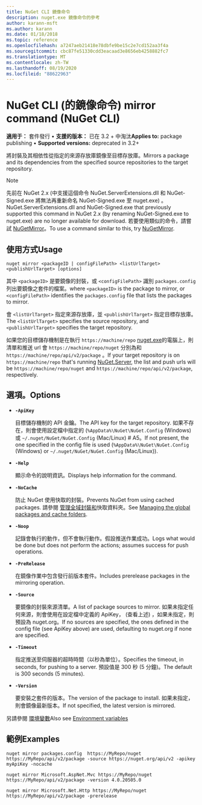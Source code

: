 ```yaml
---
title: NuGet CLI 鏡像命令
description: nuget.exe 鏡像命令的參考
author: karann-msft
ms.author: karann
ms.date: 01/18/2018
ms.topic: reference
ms.openlocfilehash: a7247aeb21418e78dbfe9be15c2e7cd152aa3f4a
ms.sourcegitcommit: cbc87fe51330cdd3eacaad3e8656eb4258882fc7
ms.translationtype: MT
ms.contentlocale: zh-TW
ms.lasthandoff: 08/19/2020
ms.locfileid: "88622963"
---
```

# <a name="mirror-command-nuget-cli"></a><span data-ttu-id="21a21-103">NuGet CLI (的鏡像命令) </span><span class="sxs-lookup"><span data-stu-id="21a21-103">mirror command (NuGet CLI)</span></span>

<span data-ttu-id="21a21-104">**適用于：** 套件發行 &bullet; **支援的版本：** 已在 3.2 + 中淘汰</span><span class="sxs-lookup"><span data-stu-id="21a21-104">**Applies to:** package publishing &bullet; **Supported versions:** deprecated in 3.2+</span></span>

<span data-ttu-id="21a21-105">將封裝及其相依性從指定的來源存放庫鏡像至目標存放庫。</span><span class="sxs-lookup"><span data-stu-id="21a21-105">Mirrors a package and its dependencies from the specified source repositories to the target repository.</span></span>

> [!NOTE]
> <span data-ttu-id="21a21-106">先前在 NuGet 2.x (中支援這個命令 NuGet.ServerExtensions.dll 和 NuGet-Signed.exe 將無法再重新命名 NuGet-Signed.exe 至 nuget.exe) 。</span><span class="sxs-lookup"><span data-stu-id="21a21-106">NuGet.ServerExtensions.dll and NuGet-Signed.exe that previously supported this command in NuGet 2.x (by renaming NuGet-Signed.exe to nuget.exe) are no longer available for download.</span></span> <span data-ttu-id="21a21-107">若要使用類似的命令，請嘗試 [NuGetMirror](https://www.nuget.org/packages/NuGetMirror/)。</span><span class="sxs-lookup"><span data-stu-id="21a21-107">To use a command similar to this, try [NuGetMirror](https://www.nuget.org/packages/NuGetMirror/).</span></span>

## <a name="usage"></a><span data-ttu-id="21a21-108">使用方式</span><span class="sxs-lookup"><span data-stu-id="21a21-108">Usage</span></span>

```cli
nuget mirror <packageID | configFilePath> <listUrlTarget> <publishUrlTarget> [options]
```

<span data-ttu-id="21a21-109">其中 `<packageID>` 是要鏡像的封裝，或 `<configFilePath>` 識別 `packages.config` 列出要鏡像之套件的檔案。</span><span class="sxs-lookup"><span data-stu-id="21a21-109">where `<packageID>` is the package to mirror, or `<configFilePath>` identifies the `packages.config` file that lists the packages to mirror.</span></span>

<span data-ttu-id="21a21-110">會 `<listUrlTarget>` 指定來源存放庫，並 `<publishUrlTarget>` 指定目標存放庫。</span><span class="sxs-lookup"><span data-stu-id="21a21-110">The `<listUrlTarget>` specifies the source repository, and `<publishUrlTarget>` specifies the target repository.</span></span>

<span data-ttu-id="21a21-111">如果您的目標儲存機制是在執行 `https://machine/repo` [nuget.exe](../../hosting-packages/nuget-server.md)的電腦上，則清單和推送 url 會 `https://machine/repo/nuget` 分別為和 `https://machine/repo/api/v2/package` 。</span><span class="sxs-lookup"><span data-stu-id="21a21-111">If your target repository is on `https://machine/repo` that's running [NuGet.Server](../../hosting-packages/nuget-server.md), the list and push urls will be `https://machine/repo/nuget` and `https://machine/repo/api/v2/package`, respectively.</span></span>

## <a name="options"></a><span data-ttu-id="21a21-112">選項。</span><span class="sxs-lookup"><span data-stu-id="21a21-112">Options</span></span>

- **`-ApiKey`**

  <span data-ttu-id="21a21-113">目標儲存機制的 API 金鑰。</span><span class="sxs-lookup"><span data-stu-id="21a21-113">The API key for the target repository.</span></span> <span data-ttu-id="21a21-114">如果不存在，則會使用設定檔中指定的 (`%AppData%\NuGet\NuGet.Config` (Windows) 或 `~/.nuget/NuGet/NuGet.Config` (Mac/Linux) # A5。</span><span class="sxs-lookup"><span data-stu-id="21a21-114">If not present,  the one specified in the config file is used (`%AppData%\NuGet\NuGet.Config` (Windows) or `~/.nuget/NuGet/NuGet.Config` (Mac/Linux)).</span></span>

- **`-Help`**

  <span data-ttu-id="21a21-115">顯示命令的說明資訊。</span><span class="sxs-lookup"><span data-stu-id="21a21-115">Displays help information for the command.</span></span>

- **`-NoCache`**

  <span data-ttu-id="21a21-116">防止 NuGet 使用快取的封裝。</span><span class="sxs-lookup"><span data-stu-id="21a21-116">Prevents NuGet from using cached packages.</span></span> <span data-ttu-id="21a21-117">請參閱 [管理全域封裝和](../../consume-packages/managing-the-global-packages-and-cache-folders.md)快取資料夾。</span><span class="sxs-lookup"><span data-stu-id="21a21-117">See [Managing the global packages and cache folders](../../consume-packages/managing-the-global-packages-and-cache-folders.md).</span></span>

- **`-Noop`**

  <span data-ttu-id="21a21-118">記錄會執行的動作，但不會執行動作。假設推送作業成功。</span><span class="sxs-lookup"><span data-stu-id="21a21-118">Logs what would be done but does not perform the actions; assumes success for push operations.</span></span>

- **`-PreRelease`**

  <span data-ttu-id="21a21-119">在鏡像作業中包含發行前版本套件。</span><span class="sxs-lookup"><span data-stu-id="21a21-119">Includes prerelease packages in the mirroring operation.</span></span>

- **`-Source`**

  <span data-ttu-id="21a21-120">要鏡像的封裝來源清單。</span><span class="sxs-lookup"><span data-stu-id="21a21-120">A list of package sources to mirror.</span></span> <span data-ttu-id="21a21-121">如果未指定任何來源，則會使用在設定檔中定義的 ApiKey， (查看上述) ，如果未指定，則預設為 nuget.org。</span><span class="sxs-lookup"><span data-stu-id="21a21-121">If no sources are specified, the ones defined in the config file (see ApiKey above) are used, defaulting to nuget.org if none are specified.</span></span>

- **`-Timeout`**

  <span data-ttu-id="21a21-122">指定推送至伺服器的超時時間（以秒為單位）。</span><span class="sxs-lookup"><span data-stu-id="21a21-122">Specifies the timeout, in seconds, for pushing to a server.</span></span> <span data-ttu-id="21a21-123">預設值是 300 秒 (5 分鐘)。</span><span class="sxs-lookup"><span data-stu-id="21a21-123">The default is 300 seconds (5 minutes).</span></span>

- **`-Version`**

  <span data-ttu-id="21a21-124">要安裝之套件的版本。</span><span class="sxs-lookup"><span data-stu-id="21a21-124">The version of the package to install.</span></span> <span data-ttu-id="21a21-125">如果未指定，則會鏡像最新版本。</span><span class="sxs-lookup"><span data-stu-id="21a21-125">If not specified, the latest version is mirrored.</span></span>

<span data-ttu-id="21a21-126">另請參閱 [環境變數](cli-ref-environment-variables.md)</span><span class="sxs-lookup"><span data-stu-id="21a21-126">Also see [Environment variables](cli-ref-environment-variables.md)</span></span>

## <a name="examples"></a><span data-ttu-id="21a21-127">範例</span><span class="sxs-lookup"><span data-stu-id="21a21-127">Examples</span></span>

```cli
nuget mirror packages.config  https://MyRepo/nuget https://MyRepo/api/v2/package -source https://nuget.org/api/v2 -apikey myApiKey -nocache

nuget mirror Microsoft.AspNet.Mvc https://MyRepo/nuget https://MyRepo/api/v2/package -version 4.0.20505.0

nuget mirror Microsoft.Net.Http https://MyRepo/nuget https://MyRepo/api/v2/package -prerelease
```

